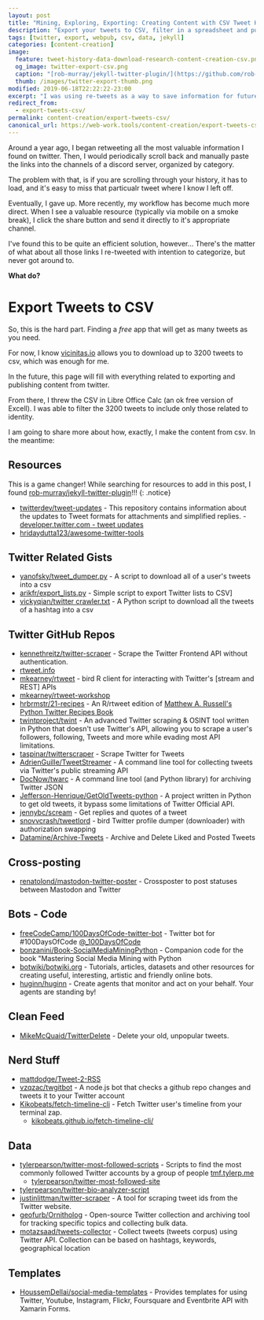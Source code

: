```yaml
---
layout: post
title: "Mining, Exploring, Exporting: Creating Content with CSV Tweet Histories"
description: "Export your tweets to CSV, filter in a spreadsheet and publish."
tags: [twitter, export, webpub, csv, data, jekyll]
categories: [content-creation]
image:
  feature: tweet-history-data-download-research-content-creation-csv.png
  og_image: twitter-export-csv.png
  caption: "[rob-murray/jekyll-twitter-plugin/](https://github.com/rob-murray/jekyll-twitter-plugin/) - A Liquid tag plugin for the Jekyll blogging engine that embeds Tweets, Timelines and more from Twitter API"
  thumb: /images/twitter-export-thumb.png
modified: 2019-06-18T22:22:22-23:00
excerpt: "I was using re-tweets as a way to save information for future examination. I couldn't keep up, manually. Now will sort through it with a spreadsheet program, and collect info here."
redirect_from:
  - export-tweets-csv/
permalink: content-creation/export-tweets-csv/
canonical_url: https://web-work.tools/content-creation/export-tweets-csv/
---
```


Around a year ago, I began retweeting all the most valuable information I found on twitter. Then, I would periodically scroll back and manually paste the links into the channels of a discord server, organized by category.

The problem with that, is if you are scrolling through your history, it has to load, and it's easy to miss that particualr tweet where I know I left off.

Eventually, I gave up. More recently, my workflow has become much more direct. When I see a valuable resource (typically via mobile on a smoke break), I click the share button and send it directly to it's appropriate channel.

I've found this to be quite an efficient solution, however... There's the matter of what about all those links I re-tweeted with intention to categorize, but never got around to. 

**What do?**

# Export Tweets to CSV

So, this is the hard part. Finding a *free* app that will get as many tweets as you need.

For now, I know [vicinitas.io](https://www.vicinitas.io/free-tools/download-user-tweets) allows you to download up to 3200 tweets to csv, which was enough for me.

In the future, this page will fill with everything related to exporting and publishing content from twitter.

From there, I threw the CSV in Libre Office Calc (an ok free version of Excell). I was able to filter the 3200 tweets to include only those related to identity.

I am going to share more about how, exactly, I make the content from csv. In the meantime:

## Resources

This is a game changer! While searching for resources to add in this post, I found [rob-murray/jekyll-twitter-plugin](https://github.com/rob-murray/jekyll-twitter-plugin)!!!
{: .notice}

* [twitterdev/tweet-updates](https://github.com/twitterdev/tweet-updates) - This repository contains information about the updates to Tweet formats for attachments and simplified replies. -[developer.twitter.com - tweet updates](https://developer.twitter.com/en/docs/tweets/tweet-updates.html)
* [hridaydutta123/awesome-twitter-tools](https://github.com/hridaydutta123/awesome-twitter-tools)

## Twitter Related Gists
* [yanofsky/tweet_dumper.py](https://gist.github.com/yanofsky/5436496) - A script to download all of a user's tweets into a csv
* [arikfr/export_lists.py](https://gist.github.com/arikfr/58e491e0cdbe36a9e48c) - Simple script to export Twitter lists to CSV]
* [vickyqian/twitter crawler.txt](https://gist.github.com/vickyqian/f70e9ab3910c7c290d9d715491cde44c) - A Python script to download all the tweets of a hashtag into a csv

## Twitter GitHub Repos

* [kennethreitz/twitter-scraper](https://github.com/kennethreitz/twitter-scraper) - Scrape the Twitter Frontend API without authentication. 
*  [rtweet.info](https://rtweet.info)
  * [mkearney/rtweet](https://github.com/mkearney/rtweet) - bird R client for interacting with Twitter's [stream and REST] APIs
  * [mkearney/rtweet-workshop](https://github.com/mkearney/rtweet-workshop)
  * [hrbrmstr/21-recipes]() - An R/rtweet edition of [Matthew A. Russell's Python Twitter Recipes Book](https://rud.is/books/21-recipes/)
* [twintproject/twint](https://github.com/twintproject/twint) - An advanced Twitter scraping & OSINT tool written in Python that doesn't use Twitter's API, allowing you to scrape a user's followers, following, Tweets and more while evading most API limitations.
* [taspinar/twitterscraper](https://github.com/taspinar/twitterscraper) - Scrape Twitter for Tweets
* [AdrienGuille/TweetStreamer](https://github.com/AdrienGuille/TweetStreamer) - A command line tool for collecting tweets via Twitter's public streaming API
* [DocNow/twarc](https://github.com/DocNow/twarc) - A command line tool (and Python library) for archiving Twitter JSON
* [Jefferson-Henrique/GetOldTweets-python](https://github.com/Jefferson-Henrique/GetOldTweets-python) - A project written in Python to get old tweets, it bypass some limitations of Twitter Official API.
* [jennybc/scream](https://github.com/jennybc/scream) - Get replies and quotes of a tweet
* [snovvcrash/tweetlord](https://github.com/snovvcrash/tweetlord) - bird Twitter profile dumper (downloader) with authorization swapping
* [Datamine/Archive-Tweets](https://github.com/Datamine/Archive-Tweets) - Archive and Delete Liked and Posted Tweets


## Cross-posting
* [renatolond/mastodon-twitter-poster](https://github.com/renatolond/mastodon-twitter-poster) - Crossposter to post statuses between Mastodon and Twitter

## Bots - Code

* [freeCodeCamp/100DaysOfCode-twitter-bot](https://github.com/freeCodeCamp/100DaysOfCode-twitter-bot) - Twitter bot for #100DaysOfCode [@_100DaysOfCode](https://twitter.com/_100DaysOfCode)
* [bonzanini/Book-SocialMediaMiningPython](https://github.com/bonzanini) - Companion code for the book "Mastering Social Media Mining with Python
* [botwiki/botwiki.org](https://github.com/botwiki/botwiki.org) - Tutorials, articles, datasets and other resources for creating useful, interesting, artistic and friendly online bots. 
* [huginn/huginn](https://github.com/huginn/huginn) - Create agents that monitor and act on your behalf. Your agents are standing by! 

## Clean Feed

* [MikeMcQuaid/TwitterDelete](https://github.com/MikeMcQuaid/TwitterDelete) - Delete your old, unpopular tweets. 

## Nerd Stuff

* [mattdodge/Tweet-2-RSS](https://github.com/mattdodge/Tweet-2-RSS)
* [vzqzac/twgitbot](https://github.com/vzqzac/twgitbot) - A node.js bot that checks a github repo changes and tweets it to your Twitter account 
* [Kikobeats/fetch-timeline-cli]() - Fetch Twitter user's timeline from your terminal zap. 
  * [kikobeats.github.io/fetch-timeline-cli/](https://kikobeats.github.io/fetch-timeline-cli/)


## Data

* [tylerpearson/twitter-most-followed-scripts](https://github.com/tylerpearson/twitter-most-followed-scripts) - Scripts to find the most commonly followed Twitter accounts by a group of people [tmf.tylerp.me](http://tmf.tylerp.me)
  * [tylerpearson/twitter-most-followed-site](https://github.com/tylerpearson/twitter-most-followed-site)
* [tylerpearson/twitter-bio-analyzer-script](https://github.com/tylerpearson/twitter-bio-analyzer-script)
* [justinlittman/twitter-scraper](https://github.com/justinlittman/twitter-scraper) - A tool for scraping tweet ids from the Twitter website.
* [geofurb/Ornitholog](https://github.com/geofurb/Ornitholog) - Open-source Twitter collection and archiving tool for tracking specific topics and collecting bulk data.
* [motazsaad/tweets-collector](https://github.com/motazsaad/tweets-collector) - Collect tweets (tweets corpus) using Twitter API. Collection can be based on hashtags, keywords, geographical location


## Templates

* [HoussemDellai/social-media-templates](https://github.com/HoussemDellai/social-media-templates) - Provides templates for using Twitter, Youtube, Instagram, Flickr, Foursquare and Eventbrite API with Xamarin Forms.
